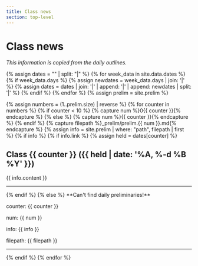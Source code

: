 ```yaml
---
title: Class news
section: top-level
---
```

Class news
==========

*This information is copied from the daily outlines.*

{% assign dates = "" | split: "|" %}
{% for week_data in site.data.dates %}
  {% if week_data.days %}
    {% assign newdates = week_data.days | join: '|' %}
    {% assign dates = dates | join: '|' | append: '|' | append: newdates | split: '|' %}
  {% endif %}
{% endfor %}
{% assign prelim = site.prelim %}

{% assign numbers = (1..prelim.size) | reverse %}
{% for counter in numbers %}
  {% if counter < 10 %}
    {% capture num %}0{{ counter }}{% endcapture %}
  {% else %}
    {% capture num %}{{ counter }}{% endcapture %}
  {% endif %}
  {% capture filepath %}_prelim/prelim.{{ num }}.md{% endcapture %}
  {% assign info = site.prelim | where: "path", filepath | first %}
  {% if info %}
     {% if info.link %}
       {% assign held = dates[counter] %}
## Class {{ counter }} ({{ held | date: '%A, %-d %B %Y' }})

{{ info.content }}
<hr/>
     {% endif %}
  {% else %}
**Can't find daily preliminaries!**

counter: {{ counter }}

num: {{ num }}

info: {{ info }}

filepath: {{ filepath }}

<hr/>
  {% endif %}
{% endfor %}
